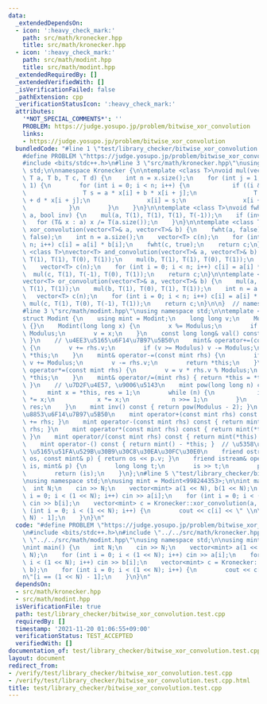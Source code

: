 ```yaml
---
data:
  _extendedDependsOn:
  - icon: ':heavy_check_mark:'
    path: src/math/kronecker.hpp
    title: src/math/kronecker.hpp
  - icon: ':heavy_check_mark:'
    path: src/math/modint.hpp
    title: src/math/modint.hpp
  _extendedRequiredBy: []
  _extendedVerifiedWith: []
  _isVerificationFailed: false
  _pathExtension: cpp
  _verificationStatusIcon: ':heavy_check_mark:'
  attributes:
    '*NOT_SPECIAL_COMMENTS*': ''
    PROBLEM: https://judge.yosupo.jp/problem/bitwise_xor_convolution
    links:
    - https://judge.yosupo.jp/problem/bitwise_xor_convolution
  bundledCode: "#line 1 \"test/library_checker/bitwise_xor_convolution.test.cpp\"\n\
    #define PROBLEM \"https://judge.yosupo.jp/problem/bitwise_xor_convolution\"\n\
    #include <bits/stdc++.h>\n#line 3 \"src/math/kronecker.hpp\"\nusing namespace\
    \ std;\n\nnamespace Kronecker {\n\ntemplate <class T>\nvoid mul(vector<T>& x,\
    \ T a, T b, T c, T d) {\n    int n = x.size();\n    for (int j = 1; j < n; j <<=\
    \ 1) {\n        for (int i = 0; i < n; i++) {\n            if ((i & j) == 0) {\n\
    \                T s = a * x[i] + b * x[i + j];\n                T t = c * x[i]\
    \ + d * x[i + j];\n                x[i] = s;\n                x[i + j] = t;\n\
    \            }\n        }\n    }\n}\n\ntemplate <class T>\nvoid fwht(vector<T>&\
    \ a, bool inv) {\n    mul(a, T(1), T(1), T(1), T(-1));\n    if (inv) {\n     \
    \   for (T& x : a) x /= T(a.size());\n    }\n}\n\ntemplate <class T>\nvector<T>\
    \ xor_convolution(vector<T>& a, vector<T>& b) {\n    fwht(a, false);\n    fwht(b,\
    \ false);\n    int n = a.size();\n    vector<T> c(n);\n    for (int i = 0; i <\
    \ n; i++) c[i] = a[i] * b[i];\n    fwht(c, true);\n    return c;\n}\n\ntemplate\
    \ <class T>\nvector<T> and_convolution(vector<T>& a, vector<T>& b) {\n    mul(a,\
    \ T(1), T(1), T(0), T(1));\n    mul(b, T(1), T(1), T(0), T(1));\n    int n = a.size();\n\
    \    vector<T> c(n);\n    for (int i = 0; i < n; i++) c[i] = a[i] * b[i];\n  \
    \  mul(c, T(1), T(-1), T(0), T(1));\n    return c;\n}\n\ntemplate <class T>\n\
    vector<T> or_convolution(vector<T>& a, vector<T>& b) {\n    mul(a, T(1), T(0),\
    \ T(1), T(1));\n    mul(b, T(1), T(0), T(1), T(1));\n    int n = a.size();\n \
    \   vector<T> c(n);\n    for (int i = 0; i < n; i++) c[i] = a[i] * b[i];\n   \
    \ mul(c, T(1), T(0), T(-1), T(1));\n    return c;\n}\n\n}  // namespace Kronecker\n\
    #line 3 \"src/math/modint.hpp\"\nusing namespace std;\n\ntemplate <int64_t Modulus>\n\
    struct Modint {\n    using mint = Modint;\n    long long v;\n    Modint() : v(0)\
    \ {}\n    Modint(long long x) {\n        x %= Modulus;\n        if (x < 0) x +=\
    \ Modulus;\n        v = x;\n    }\n    const long long& val() const { return v;\
    \ }\n    // \u4EE3\u5165\u6F14\u7B97\u5B50\n    mint& operator+=(const mint rhs)\
    \ {\n        v += rhs.v;\n        if (v >= Modulus) v -= Modulus;\n        return\
    \ *this;\n    }\n    mint& operator-=(const mint rhs) {\n        if (v < rhs.v)\
    \ v += Modulus;\n        v -= rhs.v;\n        return *this;\n    }\n    mint&\
    \ operator*=(const mint rhs) {\n        v = v * rhs.v % Modulus;\n        return\
    \ *this;\n    }\n    mint& operator/=(mint rhs) { return *this = *this * rhs.inv();\
    \ }\n    // \u7D2F\u4E57, \u9006\u5143\n    mint pow(long long n) const {\n  \
    \      mint x = *this, res = 1;\n        while (n) {\n            if (n & 1) res\
    \ *= x;\n            x *= x;\n            n >>= 1;\n        }\n        return\
    \ res;\n    }\n    mint inv() const { return pow(Modulus - 2); }\n    // \u7B97\
    \u8853\u6F14\u7B97\u5B50\n    mint operator+(const mint rhs) const { return mint(*this)\
    \ += rhs; }\n    mint operator-(const mint rhs) const { return mint(*this) -=\
    \ rhs; }\n    mint operator*(const mint rhs) const { return mint(*this) *= rhs;\
    \ }\n    mint operator/(const mint rhs) const { return mint(*this) /= rhs; }\n\
    \    mint operator-() const { return mint() - *this; }  // \u5358\u9805\n    //\
    \ \u5165\u51FA\u529B\u30B9\u30C8\u30EA\u30FC\u30E0\n    friend ostream& operator<<(ostream&\
    \ os, const mint& p) { return os << p.v; }\n    friend istream& operator>>(istream&\
    \ is, mint& p) {\n        long long t;\n        is >> t;\n        p = mint(t);\n\
    \        return (is);\n    }\n};\n#line 5 \"test/library_checker/bitwise_xor_convolution.test.cpp\"\
    \nusing namespace std;\n\nusing mint = Modint<998244353>;\n\nint main() {\n  \
    \  int N;\n    cin >> N;\n    vector<mint> a(1 << N), b(1 << N);\n    for (int\
    \ i = 0; i < (1 << N); i++) cin >> a[i];\n    for (int i = 0; i < (1 << N); i++)\
    \ cin >> b[i];\n    vector<mint> c = Kronecker::xor_convolution(a, b);\n    for\
    \ (int i = 0; i < (1 << N); i++) {\n        cout << c[i] << \" \\n\"[i == (1 <<\
    \ N) - 1];\n    }\n}\n"
  code: "#define PROBLEM \"https://judge.yosupo.jp/problem/bitwise_xor_convolution\"\
    \n#include <bits/stdc++.h>\n#include \"../../src/math/kronecker.hpp\"\n#include\
    \ \"../../src/math/modint.hpp\"\nusing namespace std;\n\nusing mint = Modint<998244353>;\n\
    \nint main() {\n    int N;\n    cin >> N;\n    vector<mint> a(1 << N), b(1 <<\
    \ N);\n    for (int i = 0; i < (1 << N); i++) cin >> a[i];\n    for (int i = 0;\
    \ i < (1 << N); i++) cin >> b[i];\n    vector<mint> c = Kronecker::xor_convolution(a,\
    \ b);\n    for (int i = 0; i < (1 << N); i++) {\n        cout << c[i] << \" \\\
    n\"[i == (1 << N) - 1];\n    }\n}\n"
  dependsOn:
  - src/math/kronecker.hpp
  - src/math/modint.hpp
  isVerificationFile: true
  path: test/library_checker/bitwise_xor_convolution.test.cpp
  requiredBy: []
  timestamp: '2021-11-20 01:06:55+09:00'
  verificationStatus: TEST_ACCEPTED
  verifiedWith: []
documentation_of: test/library_checker/bitwise_xor_convolution.test.cpp
layout: document
redirect_from:
- /verify/test/library_checker/bitwise_xor_convolution.test.cpp
- /verify/test/library_checker/bitwise_xor_convolution.test.cpp.html
title: test/library_checker/bitwise_xor_convolution.test.cpp
---
```

